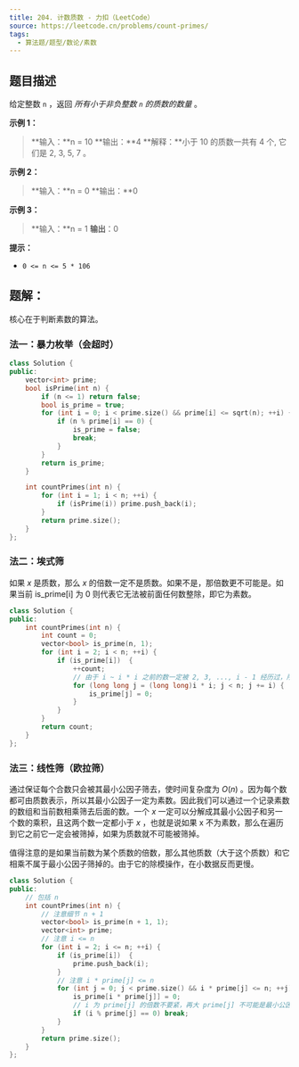 ```yaml
---
title: 204. 计数质数 - 力扣（LeetCode）
source: https://leetcode.cn/problems/count-primes/
tags:
  - 算法题/题型/数论/素数
---
```


## 题目描述

给定整数 `n` ，返回 _所有小于非负整数 `n` 的质数的数量_ 。

**示例 1：**

> **输入：**n = 10
> **输出：**4
> **解释：**小于 10 的质数一共有 4 个, 它们是 2, 3, 5, 7 。

**示例 2：**

> **输入：**n = 0
> **输出：**0

**示例 3：**

> **输入：**n = 1
> **输出**：0

**提示：**

- `0 <= n <= 5 * 106`

## 题解：
核心在于判断素数的算法。

### 法一：暴力枚举（会超时）
```cpp
class Solution {
public:
    vector<int> prime;
    bool isPrime(int n) {
        if (n <= 1) return false;
        bool is_prime = true;
        for (int i = 0; i < prime.size() && prime[i] <= sqrt(n); ++i) {
            if (n % prime[i] == 0) {
                is_prime = false;
                break;
            }
        }
        return is_prime;
    }

    int countPrimes(int n) {
        for (int i = 1; i < n; ++i) {
            if (isPrime(i)) prime.push_back(i);
        }
        return prime.size();
    }
};
```

### 法二：埃式筛
如果 $x$ 是质数，那么 $x$ 的倍数一定不是质数。如果不是，那倍数更不可能是。如果当前 is_prime[i] 为 0 则代表它无法被前面任何数整除，即它为素数。

```cpp
class Solution {
public:
    int countPrimes(int n) {
        int count = 0;
        vector<bool> is_prime(n, 1);
        for (int i = 2; i < n; ++i) {
            if (is_prime[i])  {
                ++count;
                // 由于 i ~ i * i 之前的数一定被 2, 3, ..., i - 1 经历过，所以不用管。
                for (long long j = (long long)i * i; j < n; j += i) {
                    is_prime[j] = 0;
                }
            }
        }
        return count;
    }
};
```

### 法三：线性筛（欧拉筛）
通过保证每个合数只会被其最小公因子筛去，使时间复杂度为 $O(n)$ 。因为每个数都可由质数表示，所以其最小公因子一定为素数。因此我们可以通过一个记录素数的数组和当前数相乘筛去后面的数。一个 $x$ 一定可以分解成其最小公因子和另一个数的乘积，且这两个数一定都小于 $x$ ，也就是说如果 x 不为素数，那么在遍历到它之前它一定会被筛掉，如果为质数就不可能被筛掉。

值得注意的是如果当前数为某个质数的倍数，那么其他质数（大于这个质数）和它相乘不属于最小公因子筛掉的。由于它的除模操作，在小数据反而更慢。

```cpp
class Solution {
public:
    // 包括 n
    int countPrimes(int n) {
        // 注意细节 n + 1
        vector<bool> is_prime(n + 1, 1);
        vector<int> prime;
        // 注意 i <= n
        for (int i = 2; i <= n; ++i) {
            if (is_prime[i])  {
                prime.push_back(i);
            }
            // 注意 i * prime[j] <= n
            for (int j = 0; j < prime.size() && i * prime[j] <= n; ++j) {
                is_prime[i * prime[j]] = 0; 
                // i 为 prime[j] 的倍数不要紧，再大 prime[j] 不可能是最小公因子。因为 i 已经明确可分为 prime[j] * prime[j]
                if (i % prime[j] == 0) break;
            }
        }
        return prime.size();
    }
};

```